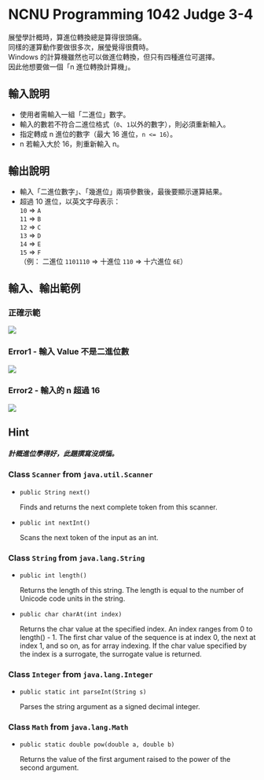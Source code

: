 # NCNU Programming 1042 Judge 3-4
展瑩學計概時，算進位轉換總是算得很頭痛。  
同樣的運算動作要做很多次，展瑩覺得很費時。  
Windows 的計算機雖然也可以做進位轉換，但只有四種進位可選擇。  
因此他想要做一個「n 進位轉換計算機」。

## 輸入說明
- 使用者需輸入一組「二進位」數字。
- 輸入的數若不符合二進位格式（`0`、`1`以外的數字），則必須重新輸入。
- 指定轉成 n 進位的數字（最大 16 進位，`n <= 16`）。
- n 若輸入大於 16，則重新輸入 n。

## 輸出說明
- 輸入「二進位數字」、「幾進位」兩項參數後，最後要顯示運算結果。
- 超過 10 進位，以英文字母表示：  
  `10` => `A`  
  `11` => `B`  
  `12` => `C`  
  `13` => `D`  
  `14` => `E`  
  `15` => `F`  
  （例： 二進位 `1101110` => 十進位 `110` => 十六進位 `6E`）
  
## 輸入、輸出範例
### 正確示範
![](https://i.imgur.com/dLKjrVR.gif)

### Error1 - 輸入 Value 不是二進位數
![](https://i.imgur.com/hLaXqph.gif)

### Error2 - 輸入的 n 超過 16
![](https://i.imgur.com/HvoReYb.gif)

## Hint
##### 計概進位學得好，此題撰寫沒煩惱。

### Class `Scanner` from `java.util.Scanner`
- `public String next()`

  Finds and returns the next complete token from this scanner.

- `public int nextInt()`

  Scans the next token of the input as an int.
  
### Class `String` from `java.lang.String`
- `public int length()`

  Returns the length of this string. The length is equal to the number of Unicode code units in the string.

- `public char charAt(int index)`

  Returns the char value at the specified index. An index ranges from 0 to length() - 1. The first char value of the sequence is at index 0, the next at index 1, and so on, as for array indexing.
  If the char value specified by the index is a surrogate, the surrogate value is returned.
  
### Class `Integer` from `java.lang.Integer`
- `public static int parseInt(String s)`

  Parses the string argument as a signed decimal integer.
  
### Class `Math` from `java.lang.Math`
- `public static double pow(double a, double b)`

  Returns the value of the first argument raised to the power of the second argument.
  